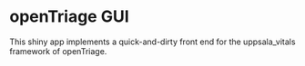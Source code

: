 # openTriage GUI

This shiny app implements a quick-and-dirty front end for the uppsala_vitals framework of openTriage.